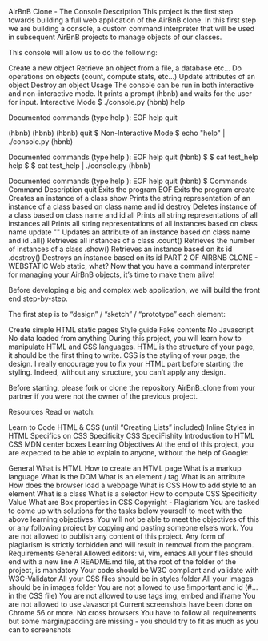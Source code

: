 AirBnB Clone - The Console Description This project is the first step towards building a full web application of the AirBnB clone. In this first step we are building a console, a custom command interpreter that will be used in subsequent AirBnB projects to manage objects of our classes.

This console will allow us to do the following:

Create a new object Retrieve an object from a file, a database etc… Do operations on objects (count, compute stats, etc…) Update attributes of an object Destroy an object Usage The console can be run in both interactive and non-interactive mode. It prints a prompt (hbnb) and waits for the user for input. Interactive Mode $ ./console.py (hbnb) help

Documented commands (type help ): EOF help quit

(hbnb) (hbnb) (hbnb) quit $ Non-Interactive Mode $ echo "help" | ./console.py (hbnb)

Documented commands (type help ): EOF help quit (hbnb) $ $ cat test_help help $ $ cat test_help | ./console.py (hbnb)

Documented commands (type help ): EOF help quit (hbnb) $ Commands Command Description quit Exits the program EOF Exits the program create Creates an instance of a class show Prints the string representation of an instance of a class based on class name and id destroy Deletes instance of a class based on class name and id all Prints all string representations of all instances all Prints all string representations of all instances based on class name update "" Updates an attribute of an instance based on class name and id .all() Retrieves all instances of a class .count() Retrieves the number of instances of a class .show() Retrieves an instance based on its id .destroy() Destroys an instance based on its id PART 2 OF AIRBNB CLONE - WEBSTATIC Web static, what? Now that you have a command interpreter for managing your AirBnB objects, it’s time to make them alive!

Before developing a big and complex web application, we will build the front end step-by-step.

The first step is to “design” / “sketch” / “prototype” each element:

Create simple HTML static pages Style guide Fake contents No Javascript No data loaded from anything During this project, you will learn how to manipulate HTML and CSS languages. HTML is the structure of your page, it should be the first thing to write. CSS is the styling of your page, the design. I really encourage you to fix your HTML part before starting the styling. Indeed, without any structure, you can’t apply any design.

Before starting, please fork or clone the repository AirBnB_clone from your partner if you were not the owner of the previous project.

Resources Read or watch:

Learn to Code HTML & CSS (until “Creating Lists” included) Inline Styles in HTML Specifics on CSS Specificity CSS SpeciFishity Introduction to HTML CSS MDN center boxes Learning Objectives At the end of this project, you are expected to be able to explain to anyone, without the help of Google:

General What is HTML How to create an HTML page What is a markup language What is the DOM What is an element / tag What is an attribute How does the browser load a webpage What is CSS How to add style to an element What is a class What is a selector How to compute CSS Specificity Value What are Box properties in CSS Copyright - Plagiarism You are tasked to come up with solutions for the tasks below yourself to meet with the above learning objectives. You will not be able to meet the objectives of this or any following project by copying and pasting someone else’s work. You are not allowed to publish any content of this project. Any form of plagiarism is strictly forbidden and will result in removal from the program. Requirements General Allowed editors: vi, vim, emacs All your files should end with a new line A README.md file, at the root of the folder of the project, is mandatory Your code should be W3C compliant and validate with W3C-Validator All your CSS files should be in styles folder All your images should be in images folder You are not allowed to use !important and id (#... in the CSS file) You are not allowed to use tags img, embed and iframe You are not allowed to use Javascript Current screenshots have been done on Chrome 56 or more. No cross browsers You have to follow all requirements but some margin/padding are missing - you should try to fit as much as you can to screenshots
